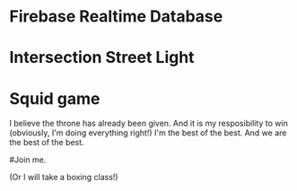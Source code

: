 # Firebase Realtime Database
# Intersection Street Light
# Squid game

I believe the throne has already been given. And it is my resposibility to win (obviously, I'm doing everything right!)
I'm the best of the best. And we are the best of the best.

#Join me.

(Or I will take a boxing class!)

